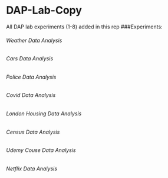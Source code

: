 # DAP-Lab-Copy
All DAP lab experiments (1-8) added in this rep
###Experiments:
###### Weather Data Analysis
###### Cars Data Analysis
###### Police Data Analysis
###### Covid Data Analysis
###### London Housing Data Analysis
###### Census Data Analysis
###### Udemy Couse Data Analysis
###### Netflix Data Analysis
